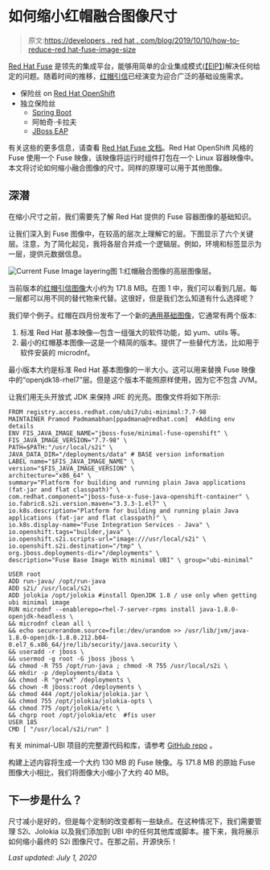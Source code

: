 # 如何缩小红帽融合图像尺寸

> 原文:[https://developers . red hat . com/blog/2019/10/10/how-to-reduce-red hat-fuse-image-size](https://developers.redhat.com/blog/2019/10/10/how-to-reduce-red-hat-fuse-image-size)

[Red Hat Fuse](https://www.redhat.com/en/technologies/jboss-middleware/fuse) 是领先的集成平台，能够用简单的企业集成模式([【EIP】](https://www.enterpriseintegrationpatterns.com/))解决任何给定的问题。随着时间的推移，[红帽引信](https://developers.redhat.com/products/fuse/overview)已经演变为迎合广泛的基础设施需求。

*   保险丝 on [Red Hat OpenShift](https://developers.redhat.com/openshift/)
*   独立保险丝
    *   [Spring Boot](https://developers.redhat.com/topics/spring-boot/)
    *   阿帕奇·卡拉夫
    *   [JBoss EAP](https://developers.redhat.com/products/eap/overview)

有关这些的更多信息，请查看 [Red Hat Fuse 文档](https://access.redhat.com/documentation/en-us/red_hat_fuse/7.4/)。Red Hat OpenShift 风格的 Fuse 使用一个 Fuse 映像，该映像将运行时组件打包在一个 Linux 容器映像中。本文将讨论如何缩小融合图像的尺寸。同样的原理可以用于其他图像。

## 深潜

在缩小尺寸之前，我们需要先了解 Red Hat 提供的 Fuse 容器图像的基础知识。

让我们深入到 Fuse 图像中，在较高的层次上理解它的层。下图显示了六个关键层。注意，为了简化起见，我将各层合并成一个逻辑层。例如，环境和标签显示为一层，提供元数据信息。

![Current Fuse Image layering](../Images/0d476393970e0654f81331258ae2deb4.png)图 1:红帽融合图像的高层图像层。

当前版本的[红帽引信图像](https://access.redhat.com/containers/?tab=security#/registry.access.redhat.com/jboss-fuse-6/fis-java-openshift/images/2.0-55.1567588142)大小约为 171.8 MB。在图 1 中，我们可以看到几层。每一层都可以用不同的替代物来代替。这很好，但是我们怎么知道有什么选择呢？

我们举个例子。红帽在四月份发布了一个新的[通用基础图像](https://access.redhat.com/support/policy/updates/ubi)，它通常有两个版本:

1.  标准 Red Hat 基本映像—包含一组强大的软件功能，如 yum、utils 等。
2.  最小的红帽基本图像—这是一个精简的版本。提供了一些替代方法，比如用于软件安装的 microdnf。

最小版本大约是标准 Red Hat 基本图像的一半大小。这可以用来替换 Fuse 映像中的“openjdk18-rhel7”层。但是这个版本不能照原样使用，因为它不包含 JVM。

让我们用无头开放式 JDK 来保持 JRE 的光亮。图像文件将如下所示:

```
FROM registry.access.redhat.com/ubi7/ubi-minimal:7.7-98
MAINTAINER Pramod Padmamabhan[ppadmana@redhat.com]  #Adding env details
ENV FIS_JAVA_IMAGE_NAME="jboss-fuse/minimal-fuse-openshift" \
FIS_JAVA_IMAGE_VERSION="7.7-98" \
PATH=$PATH:"/usr/local/s2i" \
JAVA_DATA_DIR="/deployments/data" # BASE version information
LABEL name="$FIS_JAVA_IMAGE_NAME" \
version="$FIS_JAVA_IMAGE_VERSION" \
architecture="x86_64" \
summary="Platform for building and running plain Java applications (fat-jar and flat classpath)" \
com.redhat.component="jboss-fuse-x-fuse-java-openshift-container" \
io.fabric8.s2i.version.maven="3.3.3-1.el7" \
io.k8s.description="Platform for building and running plain Java applications (fat-jar and flat classpath)" \
io.k8s.display-name="Fuse Integration Services - Java" \
io.openshift.tags="builder,java" \
io.openshift.s2i.scripts-url="image:///usr/local/s2i" \
io.openshift.s2i.destination="/tmp" \
org.jboss.deployments-dir="/deployments" \
description="Fuse Base Image With minimal UBI" \ group="ubi-minimal"

USER root
ADD run-java/ /opt/run-java
ADD s2i/ /usr/local/s2i
ADD jolokia /opt/jolokia #install OpenJDK 1.8 / use only when getting ubi minimal image
RUN microdnf --enablerepo=rhel-7-server-rpms install java-1.8.0-openjdk-headless \
&& microdnf clean all \
&& echo securerandom.source=file:/dev/urandom >> /usr/lib/jvm/java-1.8.0-openjdk-1.8.0.212.b04-0.el7_6.x86_64/jre/lib/security/java.security \
&& useradd -r jboss \
&& usermod -g root -G jboss jboss \
&& chmod -R 755 /opt/run-java ; chmod -R 755 /usr/local/s2i \
&& mkdir -p /deployments/data \
&& chmod -R "g+rwX" /deployments \
&& chown -R jboss:root /deployments \
&& chmod 444 /opt/jolokia/jolokia.jar \
&& chmod 755 /opt/jolokia/jolokia-opts \
&& chmod 775 /opt/jolokia/etc \
&& chgrp root /opt/jolokia/etc  #fis user
USER 185
CMD [ "/usr/local/s2i/run" ]
```

有关 minimal-UBI 项目的完整源代码和库，请参考 [GitHub repo](https://github.com/pramodmax/ubi_utils) 。

构建上述内容将生成一个大约 130 MB 的 Fuse 映像。与 171.8 MB 的原始 Fuse 图像大小相比，我们将图像大小缩小了大约 40 MB。

## 下一步是什么？

尺寸减小是好的，但是每个定制的改变都有一些缺点。在这种情况下，我们需要管理 S2i、Jolokia 以及我们添加到 UBI 中的任何其他库或脚本。接下来，我将展示如何缩小最终的 S2i 图像尺寸。在那之前，开源快乐！

*Last updated: July 1, 2020*